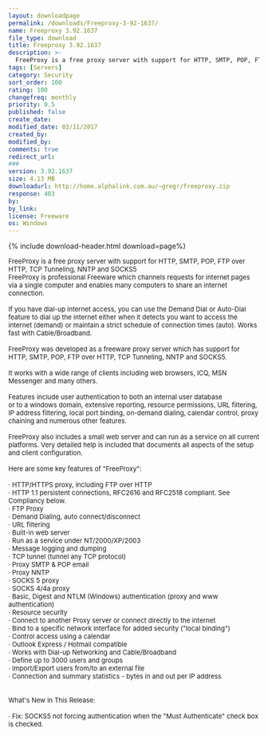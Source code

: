 ```yaml
---
layout: downloadpage
permalink: /downloads/Freeproxy-3-92-1637/
name: Freeproxy 3.92.1637
file_type: download
title: Freeproxy 3.92.1637
description: >-
  FreeProxy is a free proxy server with support for HTTP, SMTP, POP, FTP over HTTP, TCP Tunneling, NNTP and SOCKS5
tags: [Servers]
category: Security
sort_order: 100
rating: 100
changefreq: monthly
priority: 0.5
published: false
create_date: 
modified_date: 03/11/2017
created_by: 
modified_by: 
comments: true
redirect_url: 
### 
version: 3.92.1637
size: 4.13 MB
downloadurl: http://home.alphalink.com.au/~gregr/freeproxy.zip
response: 403
by: 
by_link: 
license: Freeware
os: Windows
---
```


{% include download-header.html download=page%}

<p style="fix-download-text !important">
<p><font size="2">FreeProxy is a free proxy server with support for HTTP, SMTP, POP, FTP over HTTP, TCP Tunneling, NNTP and SOCKS5 <br />
FreeProxy is professional Freeware which channels requests for internet pages via a single computer and enables many computers to share an internet connection. <br />
<br />
If you have dial-up internet access, you can use the Demand Dial or Auto-Dial feature to dial up the internet either when it detects you want to access the internet (demand) or maintain a strict schedule of connection times (auto). Works fast with Cable/Broadband. <br />
<br />
FreeProxy was developed as a freeware proxy server which has support for HTTP, SMTP, POP, FTP over HTTP, TCP Tunneling, NNTP and SOCKS5. <br />
<br />
It works with a wide range of clients including web browsers, ICQ, MSN Messenger and many others. <br />
<br />
Features include user authentication to both an internal user database <br />
or to a windows domain, extensive reporting, resource permissions, URL filtering, IP address filtering, local port binding, on-demand dialing, calendar control, proxy chaining and numerous other features. <br />
<br />
FreeProxy also includes a small web server and can run as a service on all current platforms. Very detailed help is included that documents all aspects of the setup and client configuration. <br />
<br />
Here are some key features of "FreeProxy": <br />
<br />
· HTTP/HTTPS proxy, including FTP over HTTP <br />
· HTTP 1.1 persistent connections, RFC2616 and RFC2518 compliant. See Compliancy below. <br />
· FTP Proxy <br />
· Demand Dialing, auto connect/disconnect <br />
· URL filtering <br />
· Built-in web server <br />
· Run as a service under NT/2000/XP/2003 <br />
· Message logging and dumping <br />
· TCP tunnel (tunnel any TCP protocol) <br />
· Proxy SMTP &amp; POP email <br />
· Proxy NNTP <br />
· SOCKS 5 proxy <br />
· SOCKS 4/4a proxy <br />
· Basic, Digest and NTLM (Windows) authentication (proxy and www authentication) <br />
· Resource security <br />
· Connect to another Proxy server or connect directly to the internet <br />
· Bind to a specific network interface for added security ("local binding") <br />
· Control access using a calendar <br />
· Outlook Express / Hotmail compatible <br />
· Works with Dial-up Networking and Cable/Broadband <br />
· Define up to 3000 users and groups <br />
· Import/Export users from/to an external file <br />
· Connection and summary statistics - bytes in and out per IP address <br />
<br />
<br />
What's New in This Release: <br />
<br />
· Fix: SOCKS5 not forcing authentication when the "Must Authenticate" check box is checked.</font></p></p>
